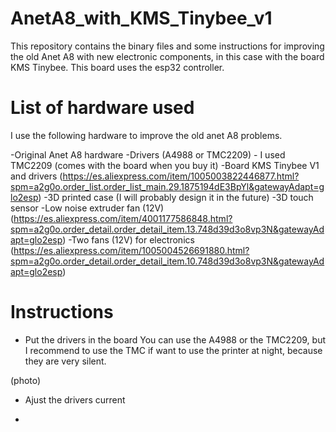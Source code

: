 # AnetA8_with_KMS_Tinybee_v1
This repository contains the binary files and some instructions for improving the old Anet A8 with new electronic components, in this case with the board KMS Tinybee. This board uses the esp32 controller.

# List of hardware used
I use the following hardware to improve the old anet A8 problems.

-Original Anet A8 hardware 
-Drivers (A4988 or TMC2209) - I used TMC2209 (comes with the board when you buy it)
-Board KMS Tinybee V1 and drivers (https://es.aliexpress.com/item/1005003822446877.html?spm=a2g0o.order_list.order_list_main.29.1875194dE3BpYl&gatewayAdapt=glo2esp)
-3D printed case (I will probably design it in the future)
-3D touch sensor 
-Low noise extruder fan (12V) (https://es.aliexpress.com/item/4001177586848.html?spm=a2g0o.order_detail.order_detail_item.13.748d39d3o8vp3N&gatewayAdapt=glo2esp)
-Two fans (12V) for electronics (https://es.aliexpress.com/item/1005004526691880.html?spm=a2g0o.order_detail.order_detail_item.10.748d39d3o8vp3N&gatewayAdapt=glo2esp)

# Instructions

* Put the drivers in the board
You can use the A4988 or the TMC2209, but I recommend to use the TMC if want to use the printer at night, because they are very silent.

(photo)


* Ajust the drivers current


* 


